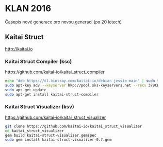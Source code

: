 # KLAN 2016
Časopis nové generace pro novou generaci (po 20 letech)

## Kaitai Struct

http://kaitai.io

### Kaitai Struct Compiler (ksc)

https://github.com/kaitai-io/kaitai_struct_compiler

```bash
echo "deb https://dl.bintray.com/kaitai-io/debian jessie main" | sudo tee /etc/apt/sources.list.d/kaitai.list
sudo apt-key adv --keyserver hkp://pool.sks-keyservers.net --recv 379CE192D401AB61
sudo apt-get update
sudo apt-get install kaitai-struct-compiler
```

### Kaitai Struct Visualizer (ksv)

https://github.com/kaitai-io/kaitai_struct_visualizer

```bash
git clone https://github.com/kaitai-io/kaitai_struct_visualizer
cd kaitai_struct_visualizer
gem build kaitai-struct-visualizer.gemspec
sudo gem install kaitai-struct-visualizer-0.7.gem
```
